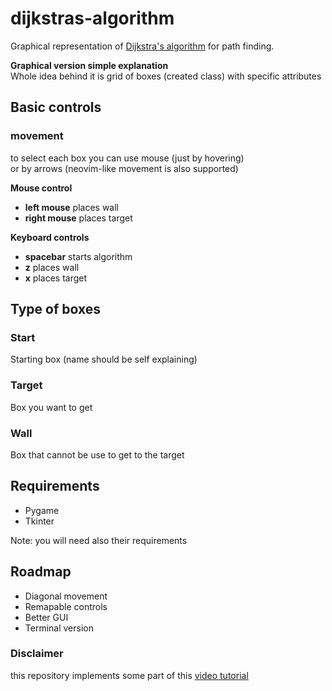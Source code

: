 # dijkstras-algorithm

Graphical representation of [Dijkstra's algorithm](https://en.wikipedia.org/wiki/Dijkstra's_algorithm) for path finding.

**Graphical version simple explanation**<br>
Whole idea behind it is grid of boxes (created class) with specific attributes

## Basic controls
  
  ### movement
  to select each box you can use mouse (just by hovering) <br>
  or by arrows (neovim-like movement is also supported)
  
  **Mouse control** 
    <ul>
      <li>**left mouse** places wall</li>
      <li>**right mouse** places target</li>
    </ul>
  **Keyboard controls**
    <ul>
      <li>**spacebar** starts algorithm</li>
      <li>**z** places wall</li>
      <li>**x** places target</li>
    </ul>
## Type of boxes
 <h3>Start</h3>
 <p>Starting box (name should be self explaining)</p>
 <h3>Target</h3>
 <p>Box you want to get</p>
 <h3>Wall</h3>
 <p>Box that cannot be use to get to the target</p>
 

## Requirements
<ul>
  <li>Pygame</li>
  <li>Tkinter</li>
</ul>
Note: you will need also their requirements


## Roadmap
<ul>
  <li>Diagonal movement</li>
  <li>Remapable controls</li>
  <li>Better GUI</li>
  <li>Terminal version</li>
</ul>

### Disclaimer
  this repository implements some part of this [video tutorial](https://www.youtube.com/watch?v=QNpUN8gBeLY)

